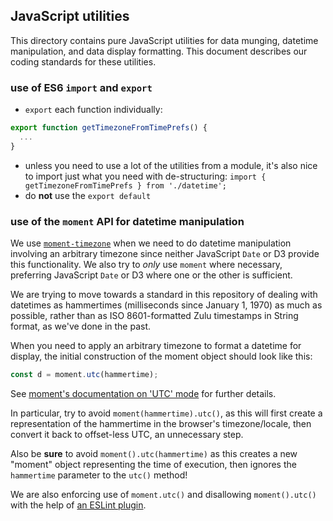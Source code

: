 ## JavaScript utilities

This directory contains pure JavaScript utilities for data munging, datetime manipulation, and data display formatting. This document describes our coding standards for these utilities.

### use of ES6 `import` and `export`

- `export` each function individually:
```JavaScript
export function getTimezoneFromTimePrefs() {
  ...
}
```
- unless you need to use a lot of the utilities from a module, it's also nice to import just what you need with de-structuring: `import { getTimezoneFromTimePrefs } from './datetime';`
- do **not** use the `export default`

### use of the `moment` API for datetime manipulation

We use [`moment-timezone`](http://momentjs.com/timezone/) when we need to do datetime manipulation involving an arbitrary timezone since neither JavaScript `Date` or D3 provide this functionality. We also try to *only* use `moment` where necessary, preferring JavaScript `Date` or D3 where one or the other is sufficient.

We are trying to move towards a standard in this repository of dealing with datetimes as hammertimes (milliseconds since January 1, 1970) as much as possible, rather than as ISO 8601-formatted Zulu timestamps in String format, as we've done in the past.

When you need to apply an arbitrary timezone to format a datetime for display, the initial construction of the moment object should look like this:

```JavaScript
const d = moment.utc(hammertime);
```

See [moment's documentation on 'UTC' mode](http://momentjs.com/docs/#/parsing/utc/) for further details.

In particular, try to avoid `moment(hammertime).utc()`, as this will first create a representation of the hammertime in the browser's timezone/locale, then convert it back to offset-less UTC, an unnecessary step.

Also be **sure** to avoid `moment().utc(hammertime)` as this creates a new "moment" object representing the time of execution, then ignores the `hammertime` parameter to the `utc()` method!

We are also enforcing use of `moment.utc()` and disallowing `moment().utc()` with the help of [an ESLint plugin](https://github.com/wunderflats/eslint-plugin-moment-utc).
